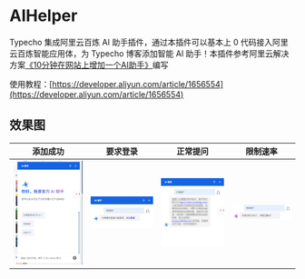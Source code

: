 # AIHelper

Typecho 集成阿里云百炼 AI 助手插件，通过本插件可以基本上 0 代码接入阿里云百炼智能应用体，为 Typecho 博客添加智能 AI 助手！本插件参考阿里云解决方案[《10分钟在网站上增加一个AI助手》](https://help.aliyun.com/zh/model-studio/use-cases/add-an-ai-assistant-to-your-website-in-10-minutes)编写

使用教程：[https://developer.aliyun.com/article/1656554](https://developer.aliyun.com/article/1656554)

## 效果图

| 添加成功 | 要求登录 | 正常提问 | 限制速率 | 
| --- | --- | --- | --- |
| ![success.png](https://raw.githubusercontent.com/NetherXiaoYu/AIHelper/master/img/success.png) | ![login required](https://raw.githubusercontent.com/NetherXiaoYu/AIHelper/master/img/login_required.png) | ![normal.png](https://raw.githubusercontent.com/NetherXiaoYu/AIHelper/master/img/normal.png) | ![rate limited](https://raw.githubusercontent.com/NetherXiaoYu/AIHelper/master/img/rate_limit.png)
